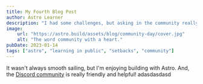 ```yaml
---
title: My Fourth Blog Post
author: Astro Learner
description: "I had some challenges, but asking in the community really helped!"
image: 
    url: "https://astro.build/assets/blog/community-day/cover.jpg"
    alt: "The word community with a heart."
pubDate: 2023-01-14
tags: ["astro", "learning in public", "setbacks", "community"]
---
```

It wasn't always smooth sailing, but I'm enjoying building with Astro. And, the [Discord community](https://astro.build/chat) is really friendly and helpful! adasdasdasd
